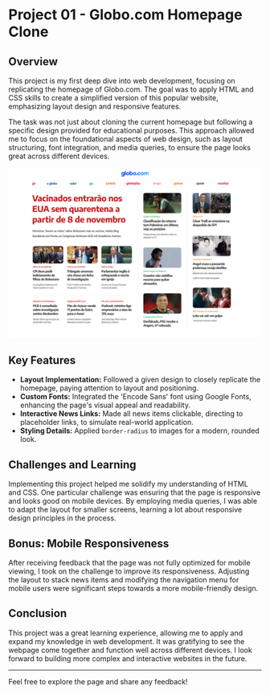 # Project 01 - Globo.com Homepage Clone

## Overview

This project is my first deep dive into web development, focusing on replicating the homepage of Globo.com. The goal was to apply HTML and CSS skills to create a simplified version of this popular website, emphasizing layout design and responsive features.

The task was not just about cloning the current homepage but following a specific design provided for educational purposes. This approach allowed me to focus on the foundational aspects of web design, such as layout structuring, font integration, and media queries, to ensure the page looks great across different devices.

![Project Screenshot](screenshot.png)

## Key Features

- **Layout Implementation:** Followed a given design to closely replicate the homepage, paying attention to layout and positioning.
- **Custom Fonts:** Integrated the 'Encode Sans' font using Google Fonts, enhancing the page's visual appeal and readability.
- **Interactive News Links:** Made all news items clickable, directing to placeholder links, to simulate real-world application.
- **Styling Details:** Applied `border-radius` to images for a modern, rounded look.

## Challenges and Learning

Implementing this project helped me solidify my understanding of HTML and CSS. One particular challenge was ensuring that the page is responsive and looks good on mobile devices. By employing media queries, I was able to adapt the layout for smaller screens, learning a lot about responsive design principles in the process.

## Bonus: Mobile Responsiveness

After receiving feedback that the page was not fully optimized for mobile viewing, I took on the challenge to improve its responsiveness. Adjusting the layout to stack news items and modifying the navigation menu for mobile users were significant steps towards a more mobile-friendly design.

## Conclusion

This project was a great learning experience, allowing me to apply and expand my knowledge in web development. It was gratifying to see the webpage come together and function well across different devices. I look forward to building more complex and interactive websites in the future.

---

Feel free to explore the page and share any feedback!

